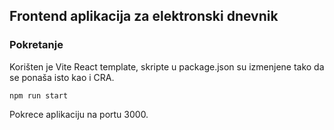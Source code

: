 ## Frontend aplikacija za elektronski dnevnik

### Pokretanje

Korišten je Vite React template, skripte u package.json su izmenjene tako da se ponaša isto kao i CRA.

    npm run start

Pokrece aplikaciju na portu 3000.